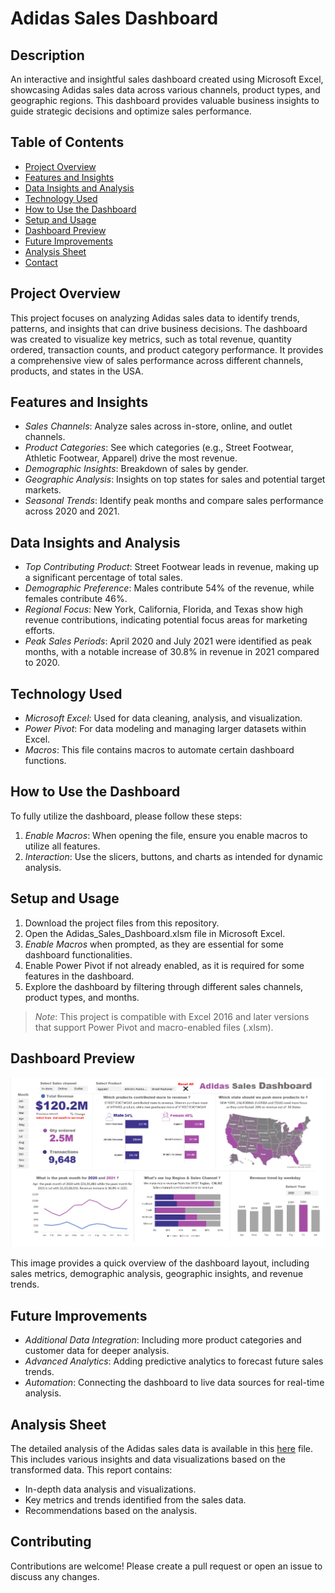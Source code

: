 # Adidas Sales Dashboard

## Description
An interactive and insightful sales dashboard created using Microsoft Excel, showcasing Adidas sales data across various channels, product types, and geographic regions. This dashboard provides valuable business insights to guide strategic decisions and optimize sales performance.

## Table of Contents

- [Project Overview](#project-overview)
- [Features and Insights](#features-and-insights)
- [Data Insights and Analysis](#data-insights-and-analysis)
- [Technology Used](#technology-used)
- [How to Use the Dashboard](#how-to-use-the-dashboard)
- [Setup and Usage](#setup-and-usage)
- [Dashboard Preview](#dashboard-preview)
- [Future Improvements](#future-improvements)
- [Analysis Sheet](#Analysis-Sheet)
- [Contact](#contact)

## Project Overview

This project focuses on analyzing Adidas sales data to identify trends, patterns, and insights that can drive business decisions. The dashboard was created to visualize key metrics, such as total revenue, quantity ordered, transaction counts, and product category performance. It provides a comprehensive view of sales performance across different channels, products, and states in the USA.

## Features and Insights

- *Sales Channels*: Analyze sales across in-store, online, and outlet channels.
- *Product Categories*: See which categories (e.g., Street Footwear, Athletic Footwear, Apparel) drive the most revenue.
- *Demographic Insights*: Breakdown of sales by gender.
- *Geographic Analysis*: Insights on top states for sales and potential target markets.
- *Seasonal Trends*: Identify peak months and compare sales performance across 2020 and 2021.

## Data Insights and Analysis

- *Top Contributing Product*: Street Footwear leads in revenue, making up a significant percentage of total sales.
- *Demographic Preference*: Males contribute 54% of the revenue, while females contribute 46%.
- *Regional Focus*: New York, California, Florida, and Texas show high revenue contributions, indicating potential focus areas for marketing efforts.
- *Peak Sales Periods*: April 2020 and July 2021 were identified as peak months, with a notable increase of 30.8% in revenue in 2021 compared to 2020.

## Technology Used

- *Microsoft Excel*: Used for data cleaning, analysis, and visualization.
- *Power Pivot*: For data modeling and managing larger datasets within Excel.
- *Macros*: This file contains macros to automate certain dashboard functions.

## How to Use the Dashboard

To fully utilize the dashboard, please follow these steps:

1. *Enable Macros*: When opening the file, ensure you enable macros to utilize all features.
2. *Interaction*: Use the slicers, buttons, and charts as intended for dynamic analysis.

## Setup and Usage

1. Download the project files from this repository.
2. Open the Adidas_Sales_Dashboard.xlsm file in Microsoft Excel.
3. *Enable Macros* when prompted, as they are essential for some dashboard functionalities.
4. Enable Power Pivot if not already enabled, as it is required for some features in the dashboard.
5. Explore the dashboard by filtering through different sales channels, product types, and months.

> *Note*: This project is compatible with Excel 2016 and later versions that support Power Pivot and macro-enabled files (.xlsm).

## Dashboard Preview

![Adidas Sales Dashboard](https://github.com/shivasai45/Adidas-Sales-Report/blob/main/Adidas_Image.png)

This image provides a quick overview of the dashboard layout, including sales metrics, demographic analysis, geographic insights, and revenue trends.

## Future Improvements

- *Additional Data Integration*: Including more product categories and customer data for deeper analysis.
- *Advanced Analytics*: Adding predictive analytics to forecast future sales trends.
- *Automation*: Connecting the dashboard to live data sources for real-time analysis.

## Analysis Sheet

The detailed analysis of the Adidas sales data is available in this [here](https://github.com/shivasai45/Adidas-Sales-Report/blob/main/Adidas_Analysis.xlsx) file. This includes various insights and data visualizations based on the transformed data. This report contains:
- In-depth data analysis and visualizations.
- Key metrics and trends identified from the sales data.
- Recommendations based on the analysis.

## Contributing

Contributions are welcome! Please create a pull request or open an issue to discuss any changes.
